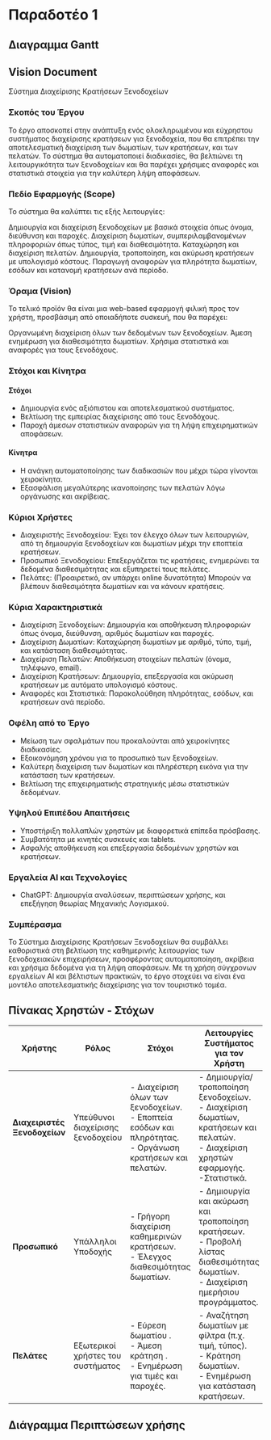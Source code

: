 # Παραδοτέο 1

## Διαγραμμα Gantt

<!-- [Gantt Diagram](./GanttDiagramm.pdf) -->

## Vision Document

Σύστημα Διαχείρισης Κρατήσεων Ξενοδοχείων

### Σκοπός του Έργου

Το έργο αποσκοπεί στην ανάπτυξη ενός ολοκληρωμένου και εύχρηστου συστήματος διαχείρισης κρατήσεων για ξενοδοχεία, που θα επιτρέπει την αποτελεσματική διαχείριση των δωματίων, των κρατήσεων, και των πελατών. Το σύστημα θα αυτοματοποιεί διαδικασίες, θα βελτιώνει τη λειτουργικότητα των ξενοδοχείων και θα παρέχει χρήσιμες αναφορές και στατιστικά στοιχεία για την καλύτερη λήψη αποφάσεων.

### Πεδίο Εφαρμογής (Scope)

Το σύστημα θα καλύπτει τις εξής λειτουργίες:

Δημιουργία και διαχείριση ξενοδοχείων με βασικά στοιχεία όπως όνομα, διεύθυνση και παροχές.
Διαχείριση δωματίων, συμπεριλαμβανομένων πληροφοριών όπως τύπος, τιμή και διαθεσιμότητα.
Καταχώρηση και διαχείριση πελατών.
Δημιουργία, τροποποίηση, και ακύρωση κρατήσεων με υπολογισμό κόστους.
Παραγωγή αναφορών για πληρότητα δωματίων, εσόδων και κατανομή κρατήσεων ανά περίοδο.

### Όραμα (Vision)

Το τελικό προϊόν θα είναι μια web-based εφαρμογή φιλική προς τον χρήστη, προσβάσιμη από οποιαδήποτε συσκευή, που θα παρέχει:

Οργανωμένη διαχείριση όλων των δεδομένων των ξενοδοχείων.
Άμεση ενημέρωση για διαθεσιμότητα δωματίων.
Χρήσιμα στατιστικά και αναφορές για τους ξενοδόχους.

### Στόχοι και Κίνητρα

#### Στόχοι

- Δημιουργία ενός αξιόπιστου και αποτελεσματικού συστήματος.
- Βελτίωση της εμπειρίας διαχείρισης από τους ξενοδόχους.
- Παροχή άμεσων στατιστικών αναφορών για τη λήψη επιχειρηματικών αποφάσεων.

#### Κίνητρα

- Η ανάγκη αυτοματοποίησης των διαδικασιών που μέχρι τώρα γίνονται χειροκίνητα.
- Εξασφάλιση μεγαλύτερης ικανοποίησης των πελατών λόγω οργάνωσης και ακρίβειας.

### Κύριοι Χρήστες

- Διαχειριστής Ξενοδοχείου: Έχει τον έλεγχο όλων των λειτουργιών, από τη δημιουργία ξενοδοχείων και δωματίων μέχρι την εποπτεία κρατήσεων.
- Προσωπικό Ξενοδοχείου: Επεξεργάζεται τις κρατήσεις, ενημερώνει τα δεδομένα διαθεσιμότητας και εξυπηρετεί τους πελάτες.
- Πελάτες: (Προαιρετικό, αν υπάρχει online δυνατότητα) Μπορούν να βλέπουν διαθεσιμότητα δωματίων και να κάνουν κρατήσεις.

### Κύρια Χαρακτηριστικά

- Διαχείριση Ξενοδοχείων: Δημιουργία και αποθήκευση πληροφοριών όπως όνομα, διεύθυνση, αριθμός δωματίων και παροχές.
- Διαχείριση Δωματίων: Καταχώρηση δωματίων με αριθμό, τύπο, τιμή, και κατάσταση διαθεσιμότητας.
- Διαχείριση Πελατών: Αποθήκευση στοιχείων πελατών (όνομα, τηλέφωνο, email).
- Διαχείριση Κρατήσεων: Δημιουργία, επεξεργασία και ακύρωση κρατήσεων με αυτόματο υπολογισμό κόστους.
- Αναφορές και Στατιστικά: Παρακολούθηση πληρότητας, εσόδων, και κρατήσεων ανά περίοδο.

### Οφέλη από το Έργο

- Μείωση των σφαλμάτων που προκαλούνται από χειροκίνητες διαδικασίες.
- Εξοικονόμηση χρόνου για το προσωπικό των ξενοδοχείων.
- Καλύτερη διαχείριση των δωματίων και πληρέστερη εικόνα για την κατάσταση των κρατήσεων.
- Βελτίωση της επιχειρηματικής στρατηγικής μέσω στατιστικών δεδομένων.

### Υψηλού Επιπέδου Απαιτήσεις

- Υποστήριξη πολλαπλών χρηστών με διαφορετικά επίπεδα πρόσβασης.
- Συμβατότητα με κινητές συσκευές και tablets.
- Ασφαλής αποθήκευση και επεξεργασία δεδομένων χρηστών και κρατήσεων.

### Εργαλεία AI και Τεχνολογίες

- ChatGPT: Δημιουργία αναλύσεων, περιπτώσεων χρήσης, και επεξήγηση θεωρίας Μηχανικής Λογισμικού.

### Συμπέρασμα

Το Σύστημα Διαχείρισης Κρατήσεων Ξενοδοχείων θα συμβάλλει καθοριστικά στη βελτίωση της καθημερινής λειτουργίας των ξενοδοχειακών επιχειρήσεων, προσφέροντας αυτοματοποίηση, ακρίβεια και χρήσιμα δεδομένα για τη λήψη αποφάσεων. Με τη χρήση σύγχρονων εργαλείων AI και βέλτιστων πρακτικών, το έργο στοχεύει να είναι ένα μοντέλο αποτελεσματικής διαχείρισης για τον τουριστικό τομέα.

## Πίνακας Χρηστών - Στόχων

| **Χρήστης**                  | **Ρόλος**                         | **Στόχοι**                                                                                                     | **Λειτουργίες Συστήματος για τον Χρήστη**                                                                                                  |
|------------------------------|-----------------------------------|----------------------------------------------------------------------------------------------------------------|--------------------------------------------------------------------------------------------------------------------------------------------|
| **Διαχειριστές Ξενοδοχείων** | Υπεύθυνοι διαχείρισης ξενοδοχείου | - Διαχείριση όλων των ξενοδοχείων. <br>- Εποπτεία εσόδων και πληρότητας. <br>- Οργάνωση κρατήσεων και πελατών. | - Δημιουργία/τροποποίηση ξενοδοχείων.<br>- Διαχείριση δωματίων, κρατήσεων και πελατών.<br>- Διαχείριση χρηστών εφαρμογής. <br>-Στατιστικά. |
| **Προσωπικό**                | Υπάλληλοι Υποδοχής                | - Γρήγορη διαχείριση καθημερινών κρατήσεων.<br>- Έλεγχος διαθεσιμότητας δωματίων.                              | - Δημιουργία και ακύρωση και τροποποίηση κρατήσεων.<br>- Προβολή λίστας διαθεσιμότητας δωματίων.<br>- Διαχείριση ημερήσιου προγράμματος.   |
| **Πελάτες**                  | Εξωτερικοί χρήστες του συστήματος | - Εύρεση δωματίου .<br>- Άμεση κράτηση .<br>- Ενημέρωση για τιμές και παροχές.                                 | - Αναζήτηση δωματίων με φίλτρα (π.χ. τιμή, τύπος).<br>- Κράτηση δωματίων.<br>- Ενημέρωση για κατάσταση κρατήσεων.                          |

## Διάγραμμα Περιπτώσεων χρήσης

<!-- ![Διάγραμμα]() -->
